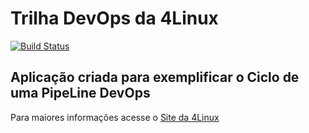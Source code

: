 # Trilha DevOps da 4Linux

<!-- Altere a Flag abaixo com sua URL do Travis -->
[![Build Status](https://travis-ci.org/leotjb/DevOpsLab-HelloWorld.svg?branch=master)](https://travis-ci.org/leotjb/DevOpsLab-HelloWorld)

## Aplicação criada para exemplificar o Ciclo de uma PipeLine DevOps


Para maiores informações acesse o [Site da 4Linux](https://www.4linux.com.br/cursos/devops)
